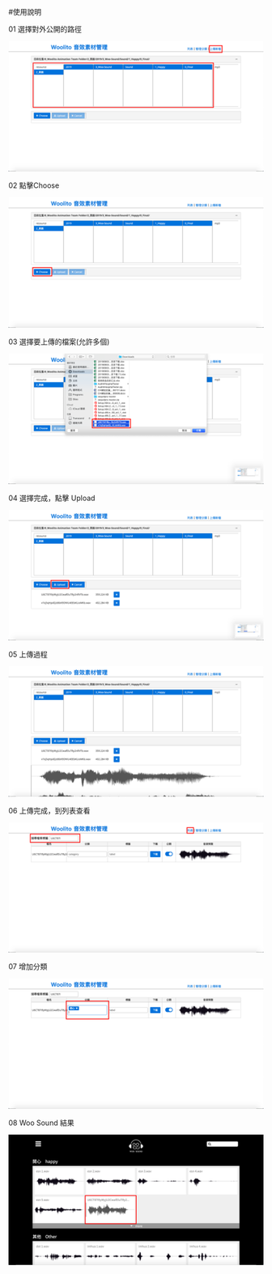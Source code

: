 #使用說明

01 選擇對外公開的路徑

![01選擇對外公開的路徑.png](/readme_resource/01選擇對外公開的路徑.png)

02 點擊Choose

![02點擊Choose.png](/readme_resource/02點擊Choose.png)

03 選擇要上傳的檔案(允許多個)

![03選擇要上傳的檔案(允許多個).png](/readme_resource/03選擇要上傳的檔案(允許多個).png)

04 選擇完成，點擊 Upload

![04選擇完成，點擊Upload.png](/readme_resource/04選擇完成，點擊Upload.png)

05 上傳過程

![05上傳過程.png](/readme_resource/05上傳過程.png)

06 上傳完成，到列表查看

![06上傳完成，到列表查看.png](/readme_resource/06上傳完成，到列表查看.png)

07 增加分類

![07增加分類.png](/readme_resource/07增加分類.png)

08 Woo Sound 結果

![08WooSound結果.png](/readme_resource/08WooSound結果.png)
